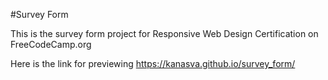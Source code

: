 #Survey Form

This is the survey form project for Responsive Web Design Certification on FreeCodeCamp.org 

Here is the link for previewing https://kanasva.github.io/survey_form/
